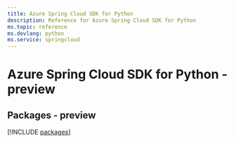 ```yaml
---
title: Azure Spring Cloud SDK for Python
description: Reference for Azure Spring Cloud SDK for Python
ms.topic: reference
ms.devlang: python
ms.service: springcloud
---
```

# Azure Spring Cloud SDK for Python - preview
## Packages - preview
[!INCLUDE [packages](spring-cloud-index.md)]

